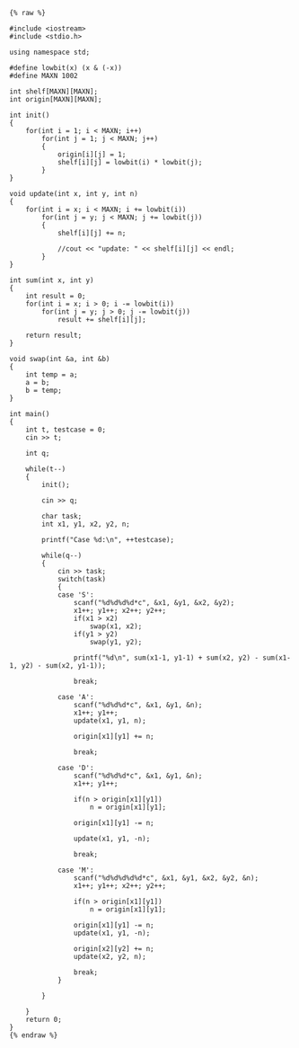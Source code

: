     {% raw %}
    
    #include <iostream>
    #include <stdio.h>
    
    using namespace std;
    
    #define lowbit(x) (x & (-x))
    #define MAXN 1002
    
    int shelf[MAXN][MAXN];
    int origin[MAXN][MAXN];
    
    int init()
    {
    	for(int i = 1; i < MAXN; i++)
    		for(int j = 1; j < MAXN; j++)
    		{
    			origin[i][j] = 1;
    			shelf[i][j] = lowbit(i) * lowbit(j);
    		}
    }
    
    void update(int x, int y, int n)
    {
    	for(int i = x; i < MAXN; i += lowbit(i))
    		for(int j = y; j < MAXN; j += lowbit(j))
    		{
    			shelf[i][j] += n; 
    			
    			//cout << "update: " << shelf[i][j] << endl;
    		}
    }
    
    int sum(int x, int y)
    {
    	int result = 0;
    	for(int i = x; i > 0; i -= lowbit(i))
    		for(int j = y; j > 0; j -= lowbit(j))
    			result += shelf[i][j];
    
    	return result;
    }
    
    void swap(int &a, int &b)
    {
    	int temp = a;
    	a = b;
    	b = temp;
    }
    
    int main()
    {
    	int t, testcase = 0;
    	cin >> t;
    
    	int q;
    
    	while(t--)
    	{
    		init();
    
    		cin >> q;
    
    		char task;
    		int x1, y1, x2, y2, n;
    
    		printf("Case %d:\n", ++testcase);
    
    		while(q--)
    		{
    			cin >> task;
    			switch(task)
    			{
    			case 'S':
    				scanf("%d%d%d%d*c", &x1, &y1, &x2, &y2);
    				x1++; y1++; x2++; y2++;
    				if(x1 > x2)
    					swap(x1, x2);
    				if(y1 > y2)
    					swap(y1, y2);
    
    				printf("%d\n", sum(x1-1, y1-1) + sum(x2, y2) - sum(x1-1, y2) - sum(x2, y1-1));
    
    				break;
    
    			case 'A':
    				scanf("%d%d%d*c", &x1, &y1, &n);
    				x1++; y1++;
    				update(x1, y1, n);
    
    				origin[x1][y1] += n;
    
    				break;
    
    			case 'D':
    				scanf("%d%d%d*c", &x1, &y1, &n);
    				x1++; y1++;
    
    				if(n > origin[x1][y1])
    					n = origin[x1][y1];
    
    				origin[x1][y1] -= n;
    
    				update(x1, y1, -n);
    
    				break;
    
    			case 'M':
    				scanf("%d%d%d%d%d*c", &x1, &y1, &x2, &y2, &n);
    				x1++; y1++; x2++; y2++;
    
    				if(n > origin[x1][y1])
    					n = origin[x1][y1];
    
    				origin[x1][y1] -= n;
    				update(x1, y1, -n);
    
    				origin[x2][y2] += n;
    				update(x2, y2, n);
    
    				break;
    			}
    
    		}
    
    	}
    	return 0;
    }
    {% endraw %}
